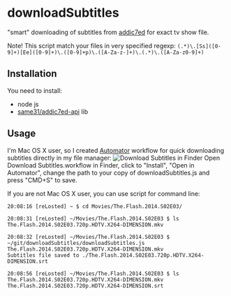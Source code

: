 # downloadSubtitles
"smart" downloading of subtitles from [addic7ed](http://www.addic7ed.com) for exact tv show file.

Note! This script match your files in very specified regexp: `(.*)\.[Ss]([0-9]+)[Ee]([0-9]+)\.([0-9]+p)\.([A-Za-z-]+)\.(.*)\.([A-Za-z0-9]+)`


## Installation
You need to install:

 - node js
 - [same31/addic7ed-api](https://github.com/same31/addic7ed-api) lib

## Usage
I'm Mac OS X user, so I created [Automator](https://en.wikipedia.org/wiki/Automator_%28software%29) workflow for quick downloading subtitles directly in my file manager:
![Download Subtitles in Finder](https://i.imgur.com/MeuSaj2.gifv)
Open Download Subtitles.workflow in Finder, click to "Install", "Open in Automator", change the path to your copy of downloadSubtitles.js and press "CMD+S" to save. 

If you are not Mac OS X user, you can use script for command line:
```
20:08:16 [reLosted] ~ $ cd Movies/The.Flash.2014.S02E03/

20:08:31 [reLosted] ~/Movies/The.Flash.2014.S02E03 $ ls
The.Flash.2014.S02E03.720p.HDTV.X264-DIMENSION.mkv

20:08:32 [reLosted] ~/Movies/The.Flash.2014.S02E03 $ ~/git/downloadSubtitles/downloadSubtitles.js The.Flash.2014.S02E03.720p.HDTV.X264-DIMENSION.mkv
Subtitles file saved to ./The.Flash.2014.S02E03.720p.HDTV.X264-DIMENSION.srt

20:08:56 [reLosted] ~/Movies/The.Flash.2014.S02E03 $ ls
The.Flash.2014.S02E03.720p.HDTV.X264-DIMENSION.mkv The.Flash.2014.S02E03.720p.HDTV.X264-DIMENSION.srt

```
